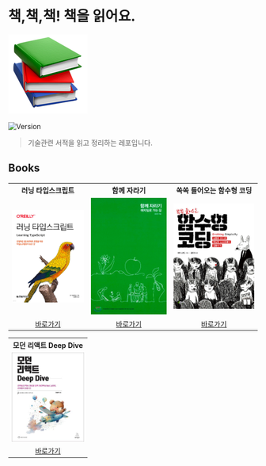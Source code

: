 # 책,책,책! 책을 읽어요.

![books.png](assets/books.png)

![Version](https://img.shields.io/badge/version-2023.12.27-blue.svg)

> 기술관련 서적을 읽고 정리하는 레포입니다.

## Books

<table>
<colgroup>
<col width="160"/>
</colgroup>
<head>
<th>
러닝 타입스크립트
</th>
<th>
함께 자라기
</th>
<th>
쏙쏙 들어오는 함수형 코딩
</th>
</head>
<body>
<tr>
<td>
<img src="assets/러닝_타입스크립트_표지.png" width="160"/>
</td>
<td>
<img src="assets/함께_자라기_표지.png" width="160"/>
</td>
<td>
<img src="assets/함수형코딩_표지.png" width="170"/>
</td>
</tr>
<tr>
<td align="center"><a href="러닝_타입스크립트/README.md">바로가기</a></td>
<td align="center"><a href="함께_자라기/README.md">바로가기</a></td>
<td align="center"><a href="쏙쏙_들어오는_함수형_코딩/README.md">바로가기</a></td>
</tr>
<table>
<colgroup>
<col width="160"/>
</colgroup>
<head>
<th>
모던 리액트 Deep Dive
</th>
</head>
<body>
<tr>
<td>
<img src="assets/모던_리액트_Deep_Dive.png" width="160"/>
</td>
</tr>
<tr>
<td align="center"><a href="모던_리액트_Deep_Dive/README.md">바로가기</a></td>
</tr>
</body>
</table>

